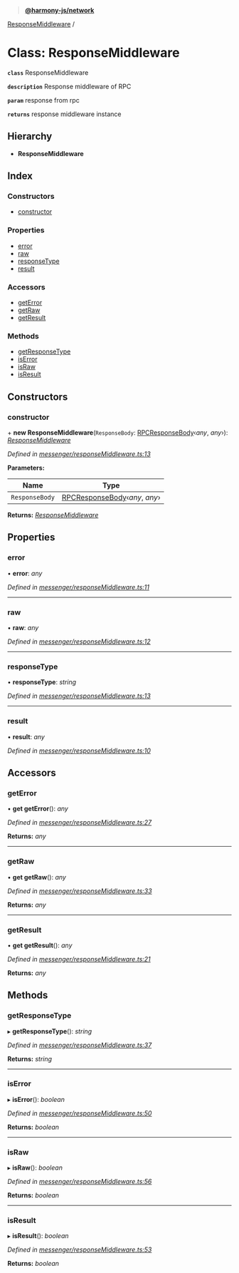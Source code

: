 > **[@harmony-js/network](../README.md)**

[ResponseMiddleware](responsemiddleware.md) /

# Class: ResponseMiddleware

**`class`** ResponseMiddleware

**`description`** Response middleware of RPC

**`param`** response from rpc

**`returns`** response middleware instance

## Hierarchy

* **ResponseMiddleware**

## Index

### Constructors

* [constructor](responsemiddleware.md#constructor)

### Properties

* [error](responsemiddleware.md#error)
* [raw](responsemiddleware.md#raw)
* [responseType](responsemiddleware.md#responsetype)
* [result](responsemiddleware.md#result)

### Accessors

* [getError](responsemiddleware.md#geterror)
* [getRaw](responsemiddleware.md#getraw)
* [getResult](responsemiddleware.md#getresult)

### Methods

* [getResponseType](responsemiddleware.md#getresponsetype)
* [isError](responsemiddleware.md#iserror)
* [isRaw](responsemiddleware.md#israw)
* [isResult](responsemiddleware.md#isresult)

## Constructors

###  constructor

\+ **new ResponseMiddleware**(`ResponseBody`: [RPCResponseBody](../interfaces/rpcresponsebody.md)‹*any*, *any*›): *[ResponseMiddleware](responsemiddleware.md)*

*Defined in [messenger/responseMiddleware.ts:13](https://github.com/harmony-one/sdk/blob/3ec028a/packages/harmony-network/src/messenger/responseMiddleware.ts#L13)*

**Parameters:**

Name | Type |
------ | ------ |
`ResponseBody` | [RPCResponseBody](../interfaces/rpcresponsebody.md)‹*any*, *any*› |

**Returns:** *[ResponseMiddleware](responsemiddleware.md)*

## Properties

###  error

• **error**: *any*

*Defined in [messenger/responseMiddleware.ts:11](https://github.com/harmony-one/sdk/blob/3ec028a/packages/harmony-network/src/messenger/responseMiddleware.ts#L11)*

___

###  raw

• **raw**: *any*

*Defined in [messenger/responseMiddleware.ts:12](https://github.com/harmony-one/sdk/blob/3ec028a/packages/harmony-network/src/messenger/responseMiddleware.ts#L12)*

___

###  responseType

• **responseType**: *string*

*Defined in [messenger/responseMiddleware.ts:13](https://github.com/harmony-one/sdk/blob/3ec028a/packages/harmony-network/src/messenger/responseMiddleware.ts#L13)*

___

###  result

• **result**: *any*

*Defined in [messenger/responseMiddleware.ts:10](https://github.com/harmony-one/sdk/blob/3ec028a/packages/harmony-network/src/messenger/responseMiddleware.ts#L10)*

## Accessors

###  getError

• **get getError**(): *any*

*Defined in [messenger/responseMiddleware.ts:27](https://github.com/harmony-one/sdk/blob/3ec028a/packages/harmony-network/src/messenger/responseMiddleware.ts#L27)*

**Returns:** *any*

___

###  getRaw

• **get getRaw**(): *any*

*Defined in [messenger/responseMiddleware.ts:33](https://github.com/harmony-one/sdk/blob/3ec028a/packages/harmony-network/src/messenger/responseMiddleware.ts#L33)*

**Returns:** *any*

___

###  getResult

• **get getResult**(): *any*

*Defined in [messenger/responseMiddleware.ts:21](https://github.com/harmony-one/sdk/blob/3ec028a/packages/harmony-network/src/messenger/responseMiddleware.ts#L21)*

**Returns:** *any*

## Methods

###  getResponseType

▸ **getResponseType**(): *string*

*Defined in [messenger/responseMiddleware.ts:37](https://github.com/harmony-one/sdk/blob/3ec028a/packages/harmony-network/src/messenger/responseMiddleware.ts#L37)*

**Returns:** *string*

___

###  isError

▸ **isError**(): *boolean*

*Defined in [messenger/responseMiddleware.ts:50](https://github.com/harmony-one/sdk/blob/3ec028a/packages/harmony-network/src/messenger/responseMiddleware.ts#L50)*

**Returns:** *boolean*

___

###  isRaw

▸ **isRaw**(): *boolean*

*Defined in [messenger/responseMiddleware.ts:56](https://github.com/harmony-one/sdk/blob/3ec028a/packages/harmony-network/src/messenger/responseMiddleware.ts#L56)*

**Returns:** *boolean*

___

###  isResult

▸ **isResult**(): *boolean*

*Defined in [messenger/responseMiddleware.ts:53](https://github.com/harmony-one/sdk/blob/3ec028a/packages/harmony-network/src/messenger/responseMiddleware.ts#L53)*

**Returns:** *boolean*